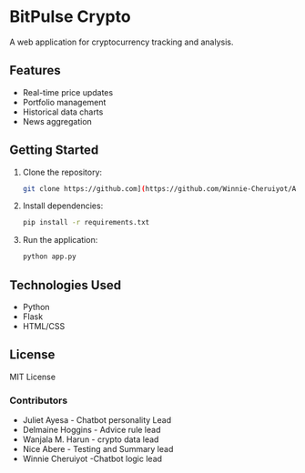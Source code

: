 # BitPulse Crypto

A web application for cryptocurrency tracking and analysis.

## Features

- Real-time price updates
- Portfolio management
- Historical data charts
- News aggregation

## Getting Started

1. Clone the repository:
    ```bash
    git clone https://github.com](https://github.com/Winnie-Cheruiyot/AI-WEEK-1-ASSIGNMENT.git
    ```
2. Install dependencies:
    ```bash
    pip install -r requirements.txt
    ```
    
3. Run the application:
    ```bash
    python app.py
    ```

## Technologies Used

- Python
- Flask
- HTML/CSS

## License

MIT License

### Contributors
- Juliet Ayesa - Chatbot personality Lead
- Delmaine Hoggins - Advice rule lead
- Wanjala M. Harun - crypto data lead
- Nice Abere - Testing and Summary lead
- Winnie Cheruiyot -Chatbot logic lead
